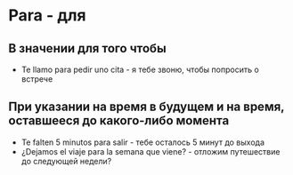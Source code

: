 # Para - для
## В значении для того чтобы
  * Te llamo para pedir uno cita - я тебе звоню, чтобы попросить о встрече
## При указании на время в будущем и на время, оставшееся до какого-либо момента
  * Te falten 5 minutos para salir - тебе осталось 5 минут до выхода
  * ¿Dejamos el viaje para la semana que viene? - отложим путешествие до следующей недели?
